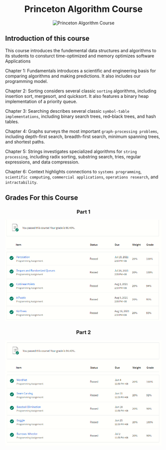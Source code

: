 <div align="center">
  <h1>Princeton Algorithm Course</h1>
  <img src="./images/gic.png" alt=" Princeton Algorithm Course" />
</div>






## Introduction of this course

<p>This course introduces the fundemental data structures and algorithms to its students to consturct time-optimized and memory optimizes software Applications</p>

 Chapter 1: Fundamentals introduces a scientific and engineering basis for comparing algorithms and making predictions. It also includes our programming model.
 
 Chapter 2: Sorting considers several classic `sorting` algorithms, including insertion sort, mergesort, and quicksort. It also features a binary heap implementation of a priority queue.
 
 Chapter 3: Searching describes several classic `symbol-table implementations`, including binary search trees, red–black trees, and hash tables.
 
 Chapter 4: Graphs surveys the most important `graph-processing problems`, including depth-first search, breadth-first search, minimum spanning trees, and shortest paths.
 
 Chapter 5: Strings investigates specialized algorithms for `string processing`, including radix sorting, substring search, tries, regular expressions, and data compression.
 
 Chapter 6: Context highlights connections to `systems programming`, `scientific computing`, `commercial applications`, `operations research`, and `intractability`.


## Grades For this Course
<div align="center">
  <h3>Part 1</h3>
  <img src="./images/part1.png" alt=" Princeton Algorithm Course" />
</div>


<div align="center">
  <h3>Part 2</h3>
  <img src="./images/part2.png" alt=" Princeton Algorithm Course" />
</div>





















